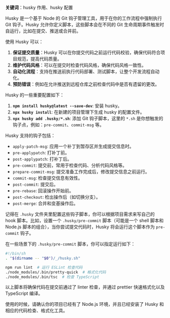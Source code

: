 **关键词**：husky 作用、husky 配置

Husky 是一个基于 Node 的 Git 钩子管理工具，用于在你的工作流程中强制执行 Git 钩子。Husky 允许你定义脚本，这些脚本会在不同的 Git 生命周期事件触发时自运行，比如在提交、推送或合并前。

使用 Husky 可以：

1. **保证提交质量**：Husky 可以在你提交代码之前运行代码校验，确保代码符合项目规范，提高代码质量。
2. **维护代码风格**：可以在提交时检查代码风格，确保代码风格一致性。
3. **自动化流程**：支持在推送前执行代码部署、测试脚本，让整个开发流程自动化。
4. **预防错误**：例如在允许推送到远程仓库之前检查代码中是否有遗留的更改。

Husky 的一些重要配置如下：

1. **`npm install husky@latest --save-dev`**: 安装 husky。
2. **`npx husky install`**: 在新建的项目管理下生成 husky 的配置文件。
3. **`npx husky add .husky/*.sh`**: 添加 Git 钩子脚本，这里的 `*.sh` 是你想触发的钩子点，例如：`pre-commit`、`commit-msg` 等。

Husky 支持的钩子包括：

- `apply-patch-msg`: 应用一个补丁到暂存区并生成提交信息时。
- `pre-applypatch`: 打补丁前。
- `post-applypatch`: 打补丁后。
- `pre-commit`: 提交前，常用于检查代码、分析代码风格等。
- `prepare-commit-msg`: 提交准备工作完成后，修改提交信息之前运行。
- `commit-msg`: 检查提交信息有效性。
- `post-commit`: 提交后。
- `pre-rebase`: 回滚操作开始前。
- `post-checkout`: 检出操作后（如切换分支）。
- `post-merge`: 合并和变基操作后。

记得在 `.husky` 文件夹里配置这些钩子脚本，你可以根据项目需求来写自己的 hook 脚本。比如，设置一个 `.husky/pre-commit` 脚本（可能是一个 shell 脚本和 Node.js 脚本的组合），当你尝试提交代码时，Husky 将会运行这个脚本作为 `pre-commit` 钩子。

在一些场景下的 `.husky/pre-commit` 脚本，你可以指定运行如下：

```bash
#!/bin/sh
. "$(dirname -- "$0")/_/husky.sh"

npm run lint  # 运行 ESLint 检查代码
./node_modules/.bin/pretty-quick  # 格式化代码
./node_modules/.bin/tsc  # 检查 TypeScript
```

以上脚本将确保代码在提交前通过了 linter 检查，并通过 prettier 快速格式化以及 TypeScript 编译。

使用的时候，请确认你的项目已经有了 Node.js 环境，并且已经安装了 Husky 和相应的代码检查、格式化工具。

